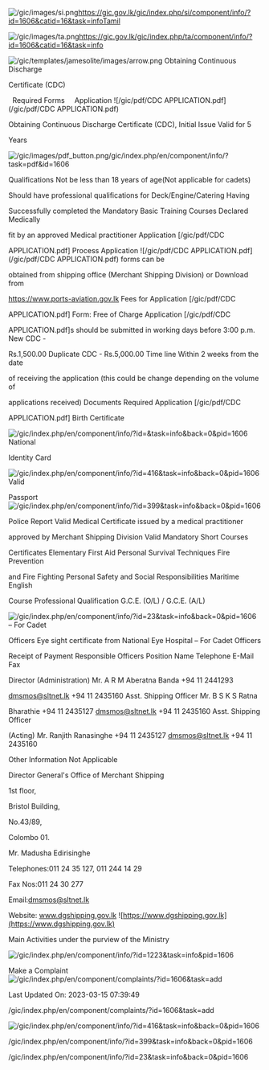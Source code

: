 <!-- Source: https://gic.gov.lk/gic/index.php/en/component/info/?id=1606&catid=16&task=info -->

![/gic/images/si.png](/gic/images/si.png)https://gic.gov.lk/gic/index.php/si/component/info/?id=1606&catid=16&task=infoTamil

![/gic/images/ta.png](/gic/images/ta.png)https://gic.gov.lk/gic/index.php/ta/component/info/?id=1606&catid=16&task=info

![/gic/templates/jamesolite/images/arrow.png](/gic/templates/jamesolite/images/arrow.png) Obtaining Continuous Discharge

Certificate (CDC)

  Required Forms     Application ![/gic/pdf/CDC APPLICATION.pdf](/gic/pdf/CDC APPLICATION.pdf)

Obtaining Continuous Discharge Certificate (CDC), Initial Issue Valid for 5

Years

![/gic/images/pdf_button.png](/gic/images/pdf_button.png)/gic/index.php/en/component/info/?task=pdf&id=1606

Qualifications Not be less than 18 years of age(Not applicable for cadets)

Should have professional qualifications for Deck/Engine/Catering Having

Successfully completed the Mandatory Basic Training Courses Declared Medically

fit by an approved Medical practitioner Application [/gic/pdf/CDC

APPLICATION.pdf] Process Application ![/gic/pdf/CDC APPLICATION.pdf](/gic/pdf/CDC APPLICATION.pdf) forms can be

obtained from shipping office (Merchant Shipping Division) or Download from

https://www.ports-aviation.gov.lk Fees for Application [/gic/pdf/CDC

APPLICATION.pdf] Form: Free of Charge Application [/gic/pdf/CDC

APPLICATION.pdf]s should be submitted in working days before 3:00 p.m. New CDC -

Rs.1,500.00 Duplicate CDC - Rs.5,000.00 Time line Within 2 weeks from the date

of receiving the application (this could be change depending on the volume of

applications received) Documents Required Application [/gic/pdf/CDC

APPLICATION.pdf] Birth Certificate

![/gic/index.php/en/component/info/?id=&task=info&back=0&pid=1606](/gic/index.php/en/component/info/?id=&task=info&back=0&pid=1606) National

Identity Card

![/gic/index.php/en/component/info/?id=416&task=info&back=0&pid=1606](/gic/index.php/en/component/info/?id=416&task=info&back=0&pid=1606) Valid

Passport ![/gic/index.php/en/component/info/?id=399&task=info&back=0&pid=1606](/gic/index.php/en/component/info/?id=399&task=info&back=0&pid=1606)

Police Report Valid Medical Certificate issued by a medical practitioner

approved by Merchant Shipping Division Valid Mandatory Short Courses

Certificates Elementary First Aid Personal Survival Techniques Fire Prevention

and Fire Fighting Personal Safety and Social Responsibilities Maritime English

Course Professional Qualification G.C.E. (O/L) / G.C.E. (A/L)

![/gic/index.php/en/component/info/?id=23&task=info&back=0&pid=1606](/gic/index.php/en/component/info/?id=23&task=info&back=0&pid=1606) – For Cadet

Officers Eye sight certificate from National Eye Hospital – For Cadet Officers

Receipt of Payment Responsible Officers Position Name Telephone E-Mail Fax

Director (Administration) Mr. A R M Aberatna Banda +94 11 2441293

dmsmos@sltnet.lk +94 11 2435160 Asst. Shipping Officer Mr. B S K S Ratna

Bharathie +94 11 2435127 dmsmos@sltnet.lk +94 11 2435160 Asst. Shipping Officer

(Acting) Mr. Ranjith Ranasinghe +94 11 2435127 dmsmos@sltnet.lk +94 11 2435160

Other Information Not Applicable

Director General's Office of Merchant Shipping

1st floor,

Bristol Building,

No.43/89,

Colombo ‍01.

Mr. Madusha Edirisinghe

Telephones:011 24 35 127, 011 244 14 29

Fax Nos:011 24 30 277

Email:dmsmos@sltnet.lk

Website: www.dgshipping.gov.lk ![https://www.dgshipping.gov.lk](https://www.dgshipping.gov.lk)

Main Activities under the purview of the Ministry

![/gic/index.php/en/component/info/?id=1223&task=info&pid=1606](/gic/index.php/en/component/info/?id=1223&task=info&pid=1606)

Make a Complaint ![/gic/index.php/en/component/complaints/?id=1606&task=add](/gic/index.php/en/component/complaints/?id=1606&task=add)

Last Updated On: 2023-03-15 07:39:49

/gic/index.php/en/component/complaints/?id=1606&task=add

![/gic/index.php/en/component/info/?id=416&task=info&back=0&pid=1606](/gic/index.php/en/component/info/?id=416&task=info&back=0&pid=1606)

/gic/index.php/en/component/info/?id=399&task=info&back=0&pid=1606

/gic/index.php/en/component/info/?id=23&task=info&back=0&pid=1606